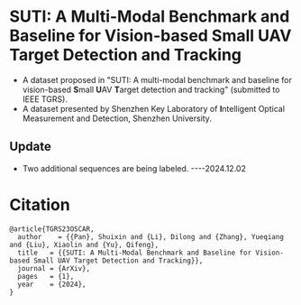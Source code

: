 # SUTI: A Multi-Modal Benchmark and Baseline for Vision-based Small UAV Target Detection and Tracking
* A dataset proposed in "SUTI: A multi-modal benchmark and baseline for vision-based **S**mall **U**AV **T**arget detection and tracking" (submitted to IEEE TGRS).
* A dataset presented by Shenzhen Key Laboratory of **I**ntelligent Optical Measurement and Detection, Shenzhen University.

## Update
* Two additional sequences are being labeled. ----2024.12.02

# Citation
```
@article{TGRS23OSCAR,
  author    = {{Pan}, Shuixin and {Li}, Dilong and {Zhang}, Yueqiang and {Liu}, Xiaolin and {Yu}, Qifeng},
  title   = {{SUTI: A Multi-Modal Benchmark and Baseline for Vision-based Small UAV Target Detection and Tracking}},
  journal = {ArXiv},
  pages   = {1},
  year    = {2024},
}
```
